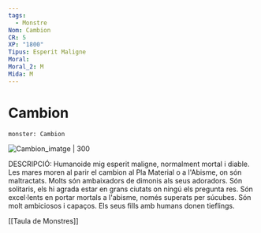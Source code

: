 ```yaml
---
tags:
  - Monstre
Nom: Cambion
CR: 5
XP: "1800"
Tipus: Esperit Maligne
Moral: 
Moral_2: M
Mida: M
---
```

# Cambion

```statblock
monster: Cambion
```

![Cambion_imatge | 300](https://static.wikia.nocookie.net/forgottenrealms/images/c/c1/Monster_Manual_5e_-_Cambion_-_Milivoj_Ceran._-_p36.jpg/revision/latest/scale-to-width-down/350?cb=20160124231914)

DESCRIPCIÓ: 
Humanoide mig esperit maligne, normalment mortal i diable. Les mares moren al parir el cambion al Pla Material o a l'Abisme, on són maltractats. Molts són ambaixadors de dimonis als seus adoradors. Són solitaris, els hi agrada estar en grans ciutats on ningú els pregunta res. Són excel·lents en portar mortals a l'abisme, només superats per súcubes. Són molt ambiciosos i capaços. Els seus fills amb humans donen tieflings.

[[Taula de Monstres]]


